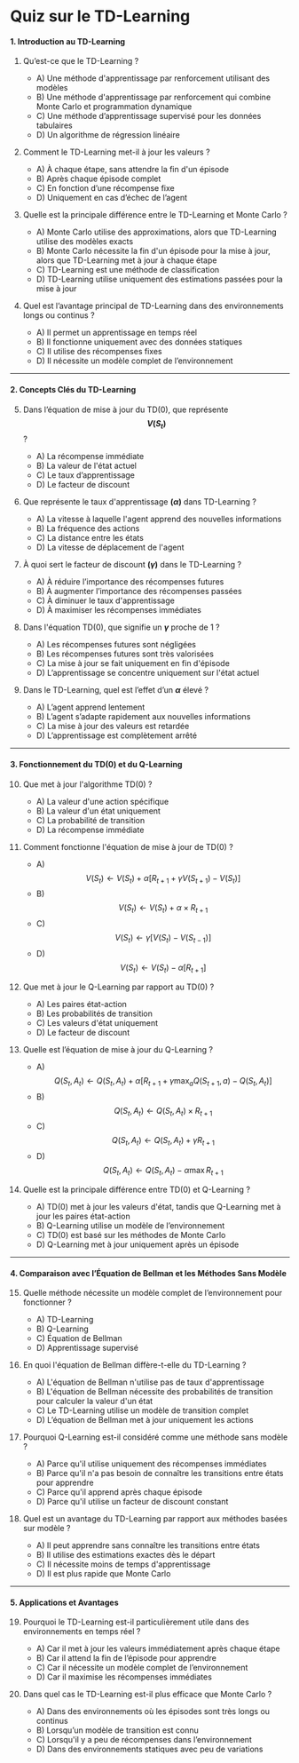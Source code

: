 # Quiz sur le TD-Learning


#### 1. Introduction au TD-Learning

1. Qu’est-ce que le TD-Learning ?
   - A) Une méthode d'apprentissage par renforcement utilisant des modèles
   - B) Une méthode d'apprentissage par renforcement qui combine Monte Carlo et programmation dynamique
   - C) Une méthode d’apprentissage supervisé pour les données tabulaires
   - D) Un algorithme de régression linéaire

2. Comment le TD-Learning met-il à jour les valeurs ?
   - A) À chaque étape, sans attendre la fin d'un épisode
   - B) Après chaque épisode complet
   - C) En fonction d’une récompense fixe
   - D) Uniquement en cas d’échec de l’agent

3. Quelle est la principale différence entre le TD-Learning et Monte Carlo ?
   - A) Monte Carlo utilise des approximations, alors que TD-Learning utilise des modèles exacts
   - B) Monte Carlo nécessite la fin d'un épisode pour la mise à jour, alors que TD-Learning met à jour à chaque étape
   - C) TD-Learning est une méthode de classification
   - D) TD-Learning utilise uniquement des estimations passées pour la mise à jour

4. Quel est l’avantage principal de TD-Learning dans des environnements longs ou continus ?
   - A) Il permet un apprentissage en temps réel
   - B) Il fonctionne uniquement avec des données statiques
   - C) Il utilise des récompenses fixes
   - D) Il nécessite un modèle complet de l’environnement

---

#### 2. Concepts Clés du TD-Learning

5. Dans l’équation de mise à jour du TD(0), que représente **$$V(S_t)$$** ?
   - A) La récompense immédiate
   - B) La valeur de l'état actuel
   - C) Le taux d’apprentissage
   - D) Le facteur de discount

6. Que représente le taux d'apprentissage **($\alpha$)** dans TD-Learning ?
   - A) La vitesse à laquelle l'agent apprend des nouvelles informations
   - B) La fréquence des actions
   - C) La distance entre les états
   - D) La vitesse de déplacement de l'agent

7. À quoi sert le facteur de discount **($\gamma$)** dans le TD-Learning ?
   - A) À réduire l’importance des récompenses futures
   - B) À augmenter l’importance des récompenses passées
   - C) À diminuer le taux d'apprentissage
   - D) À maximiser les récompenses immédiates

8. Dans l'équation TD(0), que signifie un **$\gamma$** proche de 1 ?
   - A) Les récompenses futures sont négligées
   - B) Les récompenses futures sont très valorisées
   - C) La mise à jour se fait uniquement en fin d'épisode
   - D) L’apprentissage se concentre uniquement sur l'état actuel

9. Dans le TD-Learning, quel est l’effet d’un **$\alpha$** élevé ?
   - A) L’agent apprend lentement
   - B) L’agent s’adapte rapidement aux nouvelles informations
   - C) La mise à jour des valeurs est retardée
   - D) L’apprentissage est complètement arrêté

---

#### 3. Fonctionnement du TD(0) et du Q-Learning

10. Que met à jour l'algorithme TD(0) ?
    - A) La valeur d'une action spécifique
    - B) La valeur d'un état uniquement
    - C) La probabilité de transition
    - D) La récompense immédiate

11. Comment fonctionne l'équation de mise à jour de TD(0) ?
    - A) $$V(S_t) \leftarrow V(S_t) + \alpha [R_{t+1} + \gamma V(S_{t+1}) - V(S_t)]$$
    - B) $$V(S_t) \leftarrow V(S_t) + \alpha \times R_{t+1}$$
    - C) $$V(S_t) \leftarrow \gamma [V(S_t) - V(S_{t-1})]$$
    - D) $$V(S_t) \leftarrow V(S_t) - \alpha [R_{t+1}]$$

12. Que met à jour le Q-Learning par rapport au TD(0) ?
    - A) Les paires état-action
    - B) Les probabilités de transition
    - C) Les valeurs d'état uniquement
    - D) Le facteur de discount

13. Quelle est l’équation de mise à jour du Q-Learning ?
    - A) $$Q(S_t, A_t) \leftarrow Q(S_t, A_t) + \alpha [R_{t+1} + \gamma \max_{a} Q(S_{t+1}, a) - Q(S_t, A_t)]$$
    - B) $$Q(S_t, A_t) \leftarrow Q(S_t, A_t) \times R_{t+1}$$
    - C) $$Q(S_t, A_t) \leftarrow Q(S_t, A_t) + \gamma R_{t+1}$$
    - D) $$Q(S_t, A_t) \leftarrow Q(S_t, A_t) - \alpha \max R_{t+1}$$

14. Quelle est la principale différence entre TD(0) et Q-Learning ?
    - A) TD(0) met à jour les valeurs d'état, tandis que Q-Learning met à jour les paires état-action
    - B) Q-Learning utilise un modèle de l’environnement
    - C) TD(0) est basé sur les méthodes de Monte Carlo
    - D) Q-Learning met à jour uniquement après un épisode

---

#### 4. Comparaison avec l’Équation de Bellman et les Méthodes Sans Modèle

15. Quelle méthode nécessite un modèle complet de l’environnement pour fonctionner ?
    - A) TD-Learning
    - B) Q-Learning
    - C) Équation de Bellman
    - D) Apprentissage supervisé

16. En quoi l'équation de Bellman diffère-t-elle du TD-Learning ?
    - A) L'équation de Bellman n'utilise pas de taux d'apprentissage
    - B) L'équation de Bellman nécessite des probabilités de transition pour calculer la valeur d'un état
    - C) Le TD-Learning utilise un modèle de transition complet
    - D) L’équation de Bellman met à jour uniquement les actions

17. Pourquoi Q-Learning est-il considéré comme une méthode sans modèle ?
    - A) Parce qu'il utilise uniquement des récompenses immédiates
    - B) Parce qu'il n'a pas besoin de connaître les transitions entre états pour apprendre
    - C) Parce qu'il apprend après chaque épisode
    - D) Parce qu'il utilise un facteur de discount constant

18. Quel est un avantage du TD-Learning par rapport aux méthodes basées sur modèle ?
    - A) Il peut apprendre sans connaître les transitions entre états
    - B) Il utilise des estimations exactes dès le départ
    - C) Il nécessite moins de temps d'apprentissage
    - D) Il est plus rapide que Monte Carlo

---

#### 5. Applications et Avantages

19. Pourquoi le TD-Learning est-il particulièrement utile dans des environnements en temps réel ?
    - A) Car il met à jour les valeurs immédiatement après chaque étape
    - B) Car il attend la fin de l’épisode pour apprendre
    - C) Car il nécessite un modèle complet de l’environnement
    - D) Car il maximise les récompenses immédiates

20. Dans quel cas le TD-Learning est-il plus efficace que Monte Carlo ?
    - A) Dans des environnements où les épisodes sont très longs ou continus
    - B) Lorsqu’un modèle de transition est connu
    - C) Lorsqu'il y a peu de récompenses dans l’environnement
    - D) Dans des environnements statiques avec peu de variations
